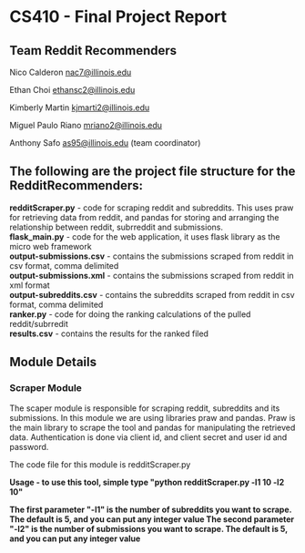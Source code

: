 # <b>CS410 - Final Project Report</b>

## <b>Team Reddit Recommenders</b>

Nico Calderon nac7@illinois.edu

Ethan Choi ethansc2@illinois.edu

Kimberly Martin kjmarti2@illinois.edu 

Miguel Paulo Riano mriano2@illinois.edu

Anthony Safo as95@illinois.edu (team coordinator)

## The following are the project file structure for the RedditRecommenders:

<b>redditScraper.py</b> - code for scraping reddit and subreddits. This uses praw for retrieving data from reddit, and pandas for storing and arranging the relationship between reddit, subrreddit and submissions.</br>
<b>flask_main.py</b> - code for the web application, it uses flask library as the micro web framework</br>
<b>output-submissions.csv</b> - contains the submissions scraped from reddit in csv format, comma delimited</br>
<b>output-submissions.xml</b> - contains the submissions scraped from reddit in xml format</br>
<b>output-subreddits.csv</b> - contains the subreddits scraped from reddit in csv format, comma delimited</br>
<b>ranker.py</b> - code for doing the ranking calculations of the pulled reddit/subrredit</br>
<b>results.csv</b> - contains the results for the ranked filed</br>

## Module Details

### Scraper Module</br>

The scaper module is responsible for scraping reddit, subreddits and its submissions. In this module we are using libraries praw and pandas. Praw is the main library to scrape the tool and pandas for manipulating the retrieved data. Authentication is done via client id, and client secret and user id and password.</br>

The code file for this module is redditScraper.py

<b>Usage<b> - to use this tool, simple type "python redditScraper.py -l1 10 -l2 10"

The first parameter "-l1" is the number of subreddits you want to scrape. The default is 5, and you can put any integer value
The second parameter "-l2" is the number of submissions you want to scrape. The default is 5, and you can put any integer value

